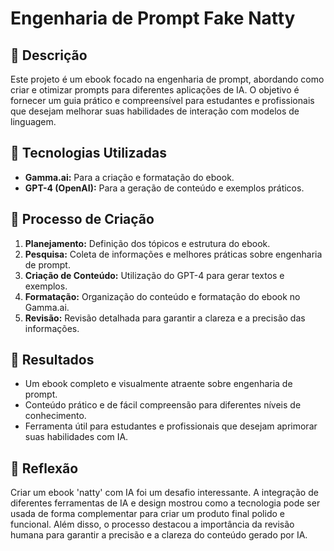 # Engenharia de Prompt Fake Natty

## 📒 Descrição
Este projeto é um ebook focado na engenharia de prompt, abordando como criar e otimizar prompts para diferentes aplicações de IA. O objetivo é fornecer um guia prático e compreensível para estudantes e profissionais que desejam melhorar suas habilidades de interação com modelos de linguagem.

## 🤖 Tecnologias Utilizadas
- **Gamma.ai:** Para a criação e formatação do ebook.
- **GPT-4 (OpenAI):** Para a geração de conteúdo e exemplos práticos.

## 🧐 Processo de Criação
1. **Planejamento:** Definição dos tópicos e estrutura do ebook.
2. **Pesquisa:** Coleta de informações e melhores práticas sobre engenharia de prompt.
3. **Criação de Conteúdo:** Utilização do GPT-4 para gerar textos e exemplos.
4. **Formatação:** Organização do conteúdo e formatação do ebook no Gamma.ai.
5. **Revisão:** Revisão detalhada para garantir a clareza e a precisão das informações.

## 🚀 Resultados
- Um ebook completo e visualmente atraente sobre engenharia de prompt.
- Conteúdo prático e de fácil compreensão para diferentes níveis de conhecimento.
- Ferramenta útil para estudantes e profissionais que desejam aprimorar suas habilidades com IA.

## 💭 Reflexão 
Criar um ebook 'natty' com IA foi um desafio interessante. A integração de diferentes ferramentas de IA e design mostrou como a tecnologia pode ser usada de forma complementar para criar um produto final polido e funcional. Além disso, o processo destacou a importância da revisão humana para garantir a precisão e a clareza do conteúdo gerado por IA.
